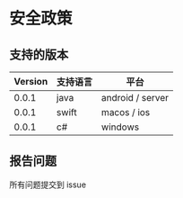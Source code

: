 # 安全政策

## 支持的版本



| Version | 支持语言        | 平台 |
| ------- | ------------   | ----|
| 0.0.1   | java |  android / server    |
| 0.0.1   | swift |  macos / ios  |
| 0.0.1   | c# |  windows   |


## 报告问题

所有问题提交到 issue
